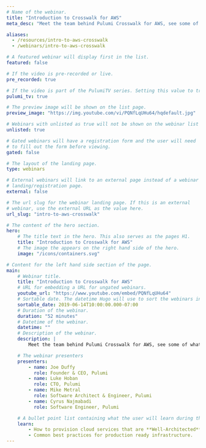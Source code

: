 ```yaml
---
# Name of the webinar.
title: "Introduction to Crosswalk for AWS"
meta_desc: "Meet the team behind Pulumi Crosswalk for AWS, see some of what it can do across AWS ECS, EKS, Lambda, and other AWS workloads."

aliases:
  - /resources/intro-to-aws-crosswalk
  - /webinars/intro-to-aws-crosswalk

# A featured webinar will display first in the list.
featured: false

# If the video is pre-recorded or live.
pre_recorded: true

# If the video is part of the PulumiTV series. Setting this value to true will list the video in the "PulumiTV" section.
pulumi_tv: true

# The preview image will be shown on the list page.
preview_image: "https://img.youtube.com/vi/PQNfLqUHu64/hqdefault.jpg"

# Webinars with unlisted as true will not be shown on the webinar list
unlisted: true

# Gated webinars will have a registration form and the user will need
# to fill out the form before viewing.
gated: false

# The layout of the landing page.
type: webinars

# External webinars will link to an external page instead of a webinar
# landing/registration page.
external: false

# The url slug for the webinar landing page. If this is an external
# webinar, use the external URL as the value here.
url_slug: "intro-to-aws-crosswalk"

# The content of the hero section.
hero:
    # The title text in the hero. This also serves as the pages H1.
    title: "Introduction to Crosswalk for AWS"
    # The image the appears on the right hand side of the hero.
    image: "/icons/containers.svg"

# Content for the left hand side section of the page.
main:
    # Webinar title.
    title: "Introduction to Crosswalk for AWS"
    # URL for embedding a URL for ungated webinars.
    youtube_url: "https://www.youtube.com/embed/PQNfLqUHu64"
    # Sortable date. The datetime Hugo will use to sort the webinars in date order.
    sortable_date: 2019-06-14T10:00:00.000-07:00
    # Duration of the webinar.
    duration: "52 minutes"
    # Datetime of the webinar.
    datetime: ""
    # Description of the webinar.
    description: |
        Meet the team behind Pulumi Crosswalk for AWS, see some of what it can do across AWS ECS, EKS, Lambda, and other AWS workloads, and hear from partners Tableau and AWS on how they are using EKS to get Kubernetes running in AWS.

    # The webinar presenters
    presenters:
        - name: Joe Duffy
          role: Founder & CEO, Pulumi
        - name: Luke Hoban
          role: CTO, Pulumi
        - name: Mike Metral
          role: Software Architect & Engineer, Pulumi
        - name: Cyrus Najmabadi
          role: Software Engineer, Pulumi

    # A bullet point list containing what the user will learn during the webinar.
    learn:
        - How to provision cloud services that are **Well-Architected** by default.
        - Common best practices for production ready infrastructure.
---
```

